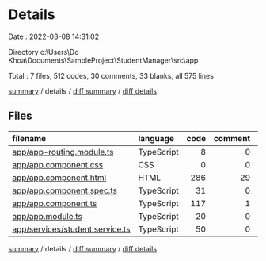 # Details

Date : 2022-03-08 14:31:02

Directory c:\Users\Do Khoa\Documents\SampleProject\StudentManager\src\app

Total : 7 files,  512 codes, 30 comments, 33 blanks, all 575 lines

[summary](results.md) / details / [diff summary](diff.md) / [diff details](diff-details.md)

## Files
| filename | language | code | comment | blank | total |
| :--- | :--- | ---: | ---: | ---: | ---: |
| [app/app-routing.module.ts](/app/app-routing.module.ts) | TypeScript | 8 | 0 | 3 | 11 |
| [app/app.component.css](/app/app.component.css) | CSS | 0 | 0 | 1 | 1 |
| [app/app.component.html](/app/app.component.html) | HTML | 286 | 29 | 1 | 316 |
| [app/app.component.spec.ts](/app/app.component.spec.ts) | TypeScript | 31 | 0 | 5 | 36 |
| [app/app.component.ts](/app/app.component.ts) | TypeScript | 117 | 1 | 10 | 128 |
| [app/app.module.ts](/app/app.module.ts) | TypeScript | 20 | 0 | 3 | 23 |
| [app/services/student.service.ts](/app/services/student.service.ts) | TypeScript | 50 | 0 | 10 | 60 |

[summary](results.md) / details / [diff summary](diff.md) / [diff details](diff-details.md)